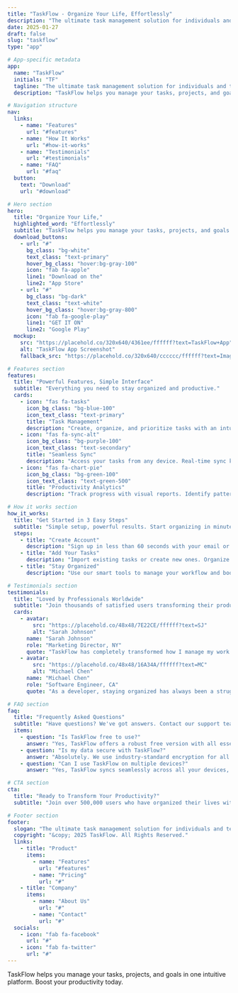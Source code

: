 ```yaml
---
title: "TaskFlow - Organize Your Life, Effortlessly"
description: "The ultimate task management solution for individuals and teams."
date: 2025-01-27
draft: false
slug: "taskflow"
type: "app"

# App-specific metadata
app:
  name: "TaskFlow"
  initials: "TF"
  tagline: "The ultimate task management solution for individuals and teams."
  description: "TaskFlow helps you manage your tasks, projects, and goals in one intuitive platform. Boost your productivity today."

# Navigation structure
nav:
  links:
    - name: "Features"
      url: "#features"
    - name: "How It Works"
      url: "#how-it-works"
    - name: "Testimonials"
      url: "#testimonials"
    - name: "FAQ"
      url: "#faq"
  button:
    text: "Download"
    url: "#download"

# Hero section
hero:
  title: "Organize Your Life,"
  highlighted_word: "Effortlessly"
  subtitle: "TaskFlow helps you manage your tasks, projects, and goals in one intuitive platform. Boost your productivity today."
  download_buttons:
    - url: "#"
      bg_class: "bg-white"
      text_class: "text-primary"
      hover_bg_class: "hover:bg-gray-100"
      icon: "fab fa-apple"
      line1: "Download on the"
      line2: "App Store"
    - url: "#"
      bg_class: "bg-dark"
      text_class: "text-white"
      hover_bg_class: "hover:bg-gray-800"
      icon: "fab fa-google-play"
      line1: "GET IT ON"
      line2: "Google Play"
  mockup:
    src: "https://placehold.co/320x640/4361ee/ffffff?text=TaskFlow+App"
    alt: "TaskFlow App Screenshot"
    fallback_src: "https://placehold.co/320x640/cccccc/ffffff?text=Image+Not+Found"

# Features section
features:
  title: "Powerful Features, Simple Interface"
  subtitle: "Everything you need to stay organized and productive."
  cards:
    - icon: "fas fa-tasks"
      icon_bg_class: "bg-blue-100"
      icon_text_class: "text-primary"
      title: "Task Management"
      description: "Create, organize, and prioritize tasks with an intuitive drag-and-drop interface."
    - icon: "fas fa-sync-alt"
      icon_bg_class: "bg-purple-100"
      icon_text_class: "text-secondary"
      title: "Seamless Sync"
      description: "Access your tasks from any device. Real-time sync keeps you up-to-date everywhere."
    - icon: "fas fa-chart-pie"
      icon_bg_class: "bg-green-100"
      icon_text_class: "text-green-500"
      title: "Productivity Analytics"
      description: "Track progress with visual reports. Identify patterns and improve your workflow."

# How it works section
how_it_works:
  title: "Get Started in 3 Easy Steps"
  subtitle: "Simple setup, powerful results. Start organizing in minutes."
  steps:
    - title: "Create Account"
      description: "Sign up in less than 60 seconds with your email or social accounts."
    - title: "Add Your Tasks"
      description: "Import existing tasks or create new ones. Organize by project or priority."
    - title: "Stay Organized"
      description: "Use our smart tools to manage your workflow and boost productivity daily."

# Testimonials section
testimonials:
  title: "Loved by Professionals Worldwide"
  subtitle: "Join thousands of satisfied users transforming their productivity."
  cards:
    - avatar:
        src: "https://placehold.co/48x48/7E22CE/ffffff?text=SJ"
        alt: "Sarah Johnson"
      name: "Sarah Johnson"
      role: "Marketing Director, NY"
      quote: "TaskFlow has completely transformed how I manage my work. I've doubled my productivity and finally feel in control of my schedule!"
    - avatar:
        src: "https://placehold.co/48x48/16A34A/ffffff?text=MC"
        alt: "Michael Chen"
      name: "Michael Chen"
      role: "Software Engineer, CA"
      quote: "As a developer, staying organized has always been a struggle. TaskFlow's intuitive interface keeps me focused and on track."

# FAQ section
faq:
  title: "Frequently Asked Questions"
  subtitle: "Have questions? We've got answers. Contact our support team if you need more help."
  items:
    - question: "Is TaskFlow free to use?"
      answer: "Yes, TaskFlow offers a robust free version with all essential features. We also offer premium plans with additional capabilities."
    - question: "Is my data secure with TaskFlow?"
      answer: "Absolutely. We use industry-standard encryption for all data in transit and at rest."
    - question: "Can I use TaskFlow on multiple devices?"
      answer: "Yes, TaskFlow syncs seamlessly across all your devices, including a web app that works on any browser."

# CTA section
cta:
  title: "Ready to Transform Your Productivity?"
  subtitle: "Join over 500,000 users who have organized their lives with TaskFlow. Download now and get started in minutes."

# Footer section
footer:
  slogan: "The ultimate task management solution for individuals and teams."
  copyright: "&copy; 2025 TaskFlow. All Rights Reserved."
  links:
    - title: "Product"
      items:
        - name: "Features"
          url: "#features"
        - name: "Pricing"
          url: "#"
    - title: "Company"
      items:
        - name: "About Us"
          url: "#"
        - name: "Contact"
          url: "#"
  socials:
    - icon: "fab fa-facebook"
      url: "#"
    - icon: "fab fa-twitter"
      url: "#"
---
```


TaskFlow helps you manage your tasks, projects, and goals in one intuitive platform. Boost your productivity today.
